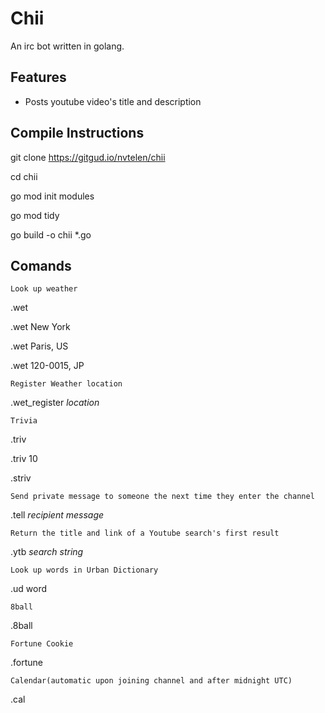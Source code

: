 # Chii

An irc bot written in golang.

## Features

- Posts youtube video's title and description

## Compile Instructions

git clone https://gitgud.io/nvtelen/chii

cd chii 

go mod init modules

go mod tidy 

go build -o chii *.go

## Comands

`Look up weather`

.wet

.wet New York

.wet Paris, US

.wet 120-0015, JP

`Register Weather location`

.wet_register *location*

`Trivia`

.triv

.triv 10

.striv

`Send private message to someone the next time they enter the channel`

.tell *recipient* *message*

`Return the title and link of a Youtube search's first result`

.ytb *search string*

`Look up words in Urban Dictionary`

.ud word

`8ball`

.8ball

`Fortune Cookie`

.fortune

`Calendar(automatic upon joining channel and after midnight UTC)`

.cal
